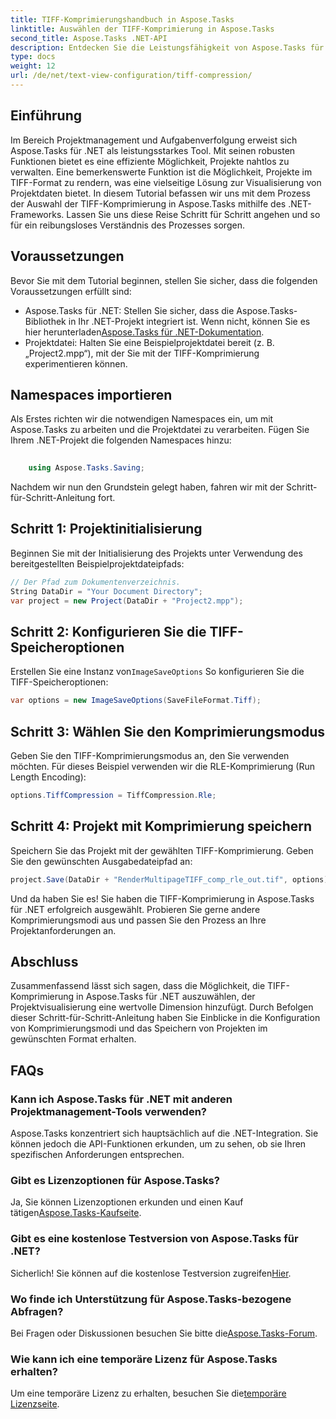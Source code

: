 ```yaml
---
title: TIFF-Komprimierungshandbuch in Aspose.Tasks
linktitle: Auswählen der TIFF-Komprimierung in Aspose.Tasks
second_title: Aspose.Tasks .NET-API
description: Entdecken Sie die Leistungsfähigkeit von Aspose.Tasks für .NET bei der Auswahl der TIFF-Komprimierung. Befolgen Sie unsere Schritt-für-Schritt-Anleitung für eine effiziente Projektvisualisierung.
type: docs
weight: 12
url: /de/net/text-view-configuration/tiff-compression/
---
```

## Einführung
Im Bereich Projektmanagement und Aufgabenverfolgung erweist sich Aspose.Tasks für .NET als leistungsstarkes Tool. Mit seinen robusten Funktionen bietet es eine effiziente Möglichkeit, Projekte nahtlos zu verwalten. Eine bemerkenswerte Funktion ist die Möglichkeit, Projekte im TIFF-Format zu rendern, was eine vielseitige Lösung zur Visualisierung von Projektdaten bietet. In diesem Tutorial befassen wir uns mit dem Prozess der Auswahl der TIFF-Komprimierung in Aspose.Tasks mithilfe des .NET-Frameworks. Lassen Sie uns diese Reise Schritt für Schritt angehen und so für ein reibungsloses Verständnis des Prozesses sorgen.
## Voraussetzungen
Bevor Sie mit dem Tutorial beginnen, stellen Sie sicher, dass die folgenden Voraussetzungen erfüllt sind:
-  Aspose.Tasks für .NET: Stellen Sie sicher, dass die Aspose.Tasks-Bibliothek in Ihr .NET-Projekt integriert ist. Wenn nicht, können Sie es hier herunterladen[Aspose.Tasks für .NET-Dokumentation](https://reference.aspose.com/tasks/net/).
- Projektdatei: Halten Sie eine Beispielprojektdatei bereit (z. B. „Project2.mpp“), mit der Sie mit der TIFF-Komprimierung experimentieren können.
## Namespaces importieren
Als Erstes richten wir die notwendigen Namespaces ein, um mit Aspose.Tasks zu arbeiten und die Projektdatei zu verarbeiten. Fügen Sie Ihrem .NET-Projekt die folgenden Namespaces hinzu:
```csharp
    
    using Aspose.Tasks.Saving;
```
Nachdem wir nun den Grundstein gelegt haben, fahren wir mit der Schritt-für-Schritt-Anleitung fort.
## Schritt 1: Projektinitialisierung
Beginnen Sie mit der Initialisierung des Projekts unter Verwendung des bereitgestellten Beispielprojektdateipfads:
```csharp
// Der Pfad zum Dokumentenverzeichnis.
String DataDir = "Your Document Directory";
var project = new Project(DataDir + "Project2.mpp");
```
## Schritt 2: Konfigurieren Sie die TIFF-Speicheroptionen
 Erstellen Sie eine Instanz von`ImageSaveOptions` So konfigurieren Sie die TIFF-Speicheroptionen:
```csharp
var options = new ImageSaveOptions(SaveFileFormat.Tiff);
```
## Schritt 3: Wählen Sie den Komprimierungsmodus
Geben Sie den TIFF-Komprimierungsmodus an, den Sie verwenden möchten. Für dieses Beispiel verwenden wir die RLE-Komprimierung (Run Length Encoding):
```csharp
options.TiffCompression = TiffCompression.Rle;
```
## Schritt 4: Projekt mit Komprimierung speichern
Speichern Sie das Projekt mit der gewählten TIFF-Komprimierung. Geben Sie den gewünschten Ausgabedateipfad an:
```csharp
project.Save(DataDir + "RenderMultipageTIFF_comp_rle_out.tif", options);
```
Und da haben Sie es! Sie haben die TIFF-Komprimierung in Aspose.Tasks für .NET erfolgreich ausgewählt. Probieren Sie gerne andere Komprimierungsmodi aus und passen Sie den Prozess an Ihre Projektanforderungen an.
## Abschluss
Zusammenfassend lässt sich sagen, dass die Möglichkeit, die TIFF-Komprimierung in Aspose.Tasks für .NET auszuwählen, der Projektvisualisierung eine wertvolle Dimension hinzufügt. Durch Befolgen dieser Schritt-für-Schritt-Anleitung haben Sie Einblicke in die Konfiguration von Komprimierungsmodi und das Speichern von Projekten im gewünschten Format erhalten.
## FAQs
### Kann ich Aspose.Tasks für .NET mit anderen Projektmanagement-Tools verwenden?
Aspose.Tasks konzentriert sich hauptsächlich auf die .NET-Integration. Sie können jedoch die API-Funktionen erkunden, um zu sehen, ob sie Ihren spezifischen Anforderungen entsprechen.
### Gibt es Lizenzoptionen für Aspose.Tasks?
 Ja, Sie können Lizenzoptionen erkunden und einen Kauf tätigen[Aspose.Tasks-Kaufseite](https://purchase.aspose.com/buy).
### Gibt es eine kostenlose Testversion von Aspose.Tasks für .NET?
 Sicherlich! Sie können auf die kostenlose Testversion zugreifen[Hier](https://releases.aspose.com/).
### Wo finde ich Unterstützung für Aspose.Tasks-bezogene Abfragen?
 Bei Fragen oder Diskussionen besuchen Sie bitte die[Aspose.Tasks-Forum](https://forum.aspose.com/c/tasks/15).
### Wie kann ich eine temporäre Lizenz für Aspose.Tasks erhalten?
 Um eine temporäre Lizenz zu erhalten, besuchen Sie die[temporäre Lizenzseite](https://purchase.aspose.com/temporary-license/).
